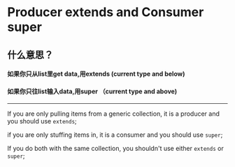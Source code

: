 # Producer extends and Consumer super

## 什么意思？
#### 如果你只从list里get data,用extends (current type and below)
#### 如果你只往list输入data,用super （current type and above)

---
 If you are only pulling items from a generic collection, 
 it is a producer and you should use ```extends```; 
 
 if you are only stuffing items in, 
 it is a consumer and you should use ```super```;
 
 If you do both with the same collection, 
 you shouldn't use either ```extends``` or ```super```;
